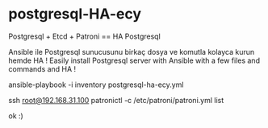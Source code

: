 # postgresql-HA-ecy
Postgresql + Etcd + Patroni == HA Postgresql 


Ansible ile Postgresql sunucusunu birkaç dosya ve komutla kolayca kurun hemde HA ! 
Easily install Postgresql server with Ansible with a few files and commands and HA !


ansible-playbook -i inventory postgresql-ha-ecy.yml

ssh root@192.168.31.100
patronictl -c /etc/patroni/patroni.yml list

ok :)
